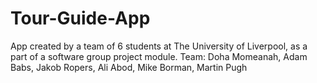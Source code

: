 # Tour-Guide-App

App created by a team of 6 students at The University of Liverpool, as a part of a software group project module.
Team: Doha Momeanah, Adam Babs, Jakob Ropers, Ali Abod, Mike Borman, Martin Pugh
